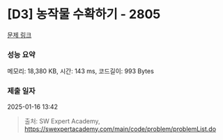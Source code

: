 # [D3] 농작물 수확하기 - 2805 

[문제 링크](https://swexpertacademy.com/main/code/problem/problemDetail.do?contestProbId=AV7GLXqKAWYDFAXB) 

### 성능 요약

메모리: 18,380 KB, 시간: 143 ms, 코드길이: 993 Bytes

### 제출 일자

2025-01-16 13:42



> 출처: SW Expert Academy, https://swexpertacademy.com/main/code/problem/problemList.do
